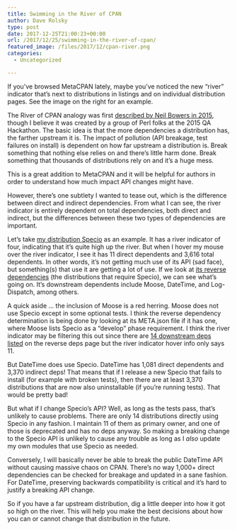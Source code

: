 ```yaml
---
title: Swimming in the River of CPAN
author: Dave Rolsky
type: post
date: 2017-12-25T21:00:23+00:00
url: /2017/12/25/swimming-in-the-river-of-cpan/
featured_image: /files/2017/12/cpan-river.png
categories:
  - Uncategorized

---
```

If you&#8217;ve browsed MetaCPAN lately, maybe you&#8217;ve noticed the new &#8220;river&#8221; indicator that&#8217;s next to distributions in listings and on individual distribution pages. See the image on the right for an example.

The River of CPAN analogy was first [described by Neil Bowers in 2015][1], though I believe it was created by a group of Perl folks at the 2015 QA Hackathon. The basic idea is that the more dependencies a distribution has, the farther upstream it is. The impact of pollution (API breakage, test failures on install) is dependent on how far upstream a distribution is. Break something that nothing else relies on and there&#8217;s little harm done. Break something that thousands of distributions rely on and it&#8217;s a huge mess.

This is a great addition to MetaCPAN and it will be helpful for authors in order to understand how much impact API changes might have.

However, there&#8217;s one subtlety I wanted to tease out, which is the difference between direct and indirect dependencies. From what I can see, the river indicator is entirely dependent on total dependencies, both direct and indirect, but the differences between these two types of dependencies are important.

Let&#8217;s take [my distribution Specio][2] as an example. It has a river indicator of four, indicating that it&#8217;s quite high up the river. But when I hover my mouse over the river indicator, I see it has 11 direct dependents and 3,616 total dependents. In other words, it&#8217;s not getting much use of its API (sad face), but something(s) that use it are getting a lot of use. If we look at [its reverse dependencies][3] (the distributions that require Specio), we can see what&#8217;s going on. It&#8217;s downstream dependents include Moose, DateTime, and Log-Dispatch, among others.

A quick aside &#8230; the inclusion of Moose is a red herring. Moose does not use Specio except in some optional tests. I think the reverse dependency determination is being done by looking at its META.json file if it has one, where Moose lists Specio as a &#8220;develop&#8221; phase requirement. I think the river indicator may be filtering this out since there are [14 downstream deps listed][3] on the reverse deps page but the river indicator hover info only says 11.

But DateTime does use Specio. DateTime has 1,081 direct dependents and 3,370 indirect deps! That means that if I release a new Specio that fails to install (for example with broken tests), then there are at least 3,370 distributions that are now also uninstallable (if you&#8217;re running tests). That would be pretty bad!

But what if I change Specio&#8217;s API? Well, as long as the tests pass, that&#8217;s unlikely to cause problems. There are only 14 distributions directly using Specio in any fashion. I maintain 11 of them as primary owner, and one of those is deprecated and has no deps anyway. So making a breaking change to the Specio API is unlikely to cause any trouble as long as I _also_ update my own modules that use Specio as needed.

Conversely, I will basically never be able to break the public DateTime API without causing massive chaos on CPAN. There&#8217;s no way 1,000+ direct dependencies can be checked for breakage and updated in a sane fashion. For DateTime, preserving backwards compatibility is critical and it&#8217;s hard to justify a breaking API change.

So if you have a far upstream distribution, dig a little deeper into how it got so high on the river. This will help you make the best decisions about how you can or cannot change that distribution in the future.

 [1]: http://neilb.org/2015/04/20/river-of-cpan.html
 [2]: https://metacpan.org/release/Specio
 [3]: https://metacpan.org/requires/distribution/Specio?sort=[[2,1]]